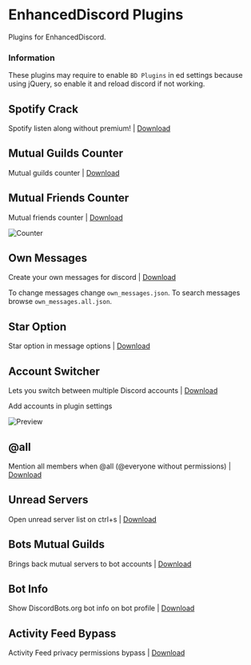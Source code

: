 # EnhancedDiscord Plugins
Plugins for EnhancedDiscord.

### Information
These plugins may require to enable `BD Plugins` in ed settings because using jQuery, so enable it and reload discord if not working.

## Spotify Crack
Spotify listen along without premium! | [Download](https://raw.githubusercontent.com/juby210-PL/EnhancedDiscord-plugins/master/spotify_crack.js)

## Mutual Guilds Counter
Mutual guilds counter | [Download](https://raw.githubusercontent.com/juby210-PL/EnhancedDiscord-plugins/master/mutual_guilds_counter.js)

## Mutual Friends Counter
Mutual friends counter | [Download](https://raw.githubusercontent.com/juby210-PL/EnhancedDiscord-plugins/master/mutual_friends_counter.js)

![Counter](https://i.imgur.com/4PjfsN6.png)

## Own Messages
Create your own messages for discord | [Download](https://raw.githubusercontent.com/juby210-PL/EnhancedDiscord-plugins/master/own_messages.js)

To change messages change `own_messages.json`. To search messages browse `own_messages.all.json`.

## Star Option
Star option in message options | [Download](https://raw.githubusercontent.com/juby210-PL/EnhancedDiscord-plugins/master/staroption.js)

## Account Switcher
Lets you switch between multiple Discord accounts | [Download](https://raw.githubusercontent.com/juby210-PL/EnhancedDiscord-plugins/master/account_switcher.js)

Add accounts in plugin settings

![Preview](https://i.imgur.com/KkH0Sga.png)

## @all
Mention all members when @all (@everyone without permissions) | [Download](https://raw.githubusercontent.com/juby210-PL/EnhancedDiscord-plugins/master/at_all.js)

## Unread Servers
Open unread server list on ctrl+s | [Download](https://raw.githubusercontent.com/juby210-PL/EnhancedDiscord-plugins/master/unread_servers.js)

## Bots Mutual Guilds
Brings back mutual servers to bot accounts | [Download](https://raw.githubusercontent.com/juby210-PL/EnhancedDiscord-plugins/master/bots_mutual_guilds.js)

## Bot Info
Show DiscordBots.org bot info on bot profile | [Download](https://raw.githubusercontent.com/juby210-PL/EnhancedDiscord-plugins/master/bot_info.js)

## Activity Feed Bypass
Activity Feed privacy permissions bypass | [Download](https://raw.githubusercontent.com/juby210-PL/EnhancedDiscord-plugins/master/activity_feed_bypass.js)
